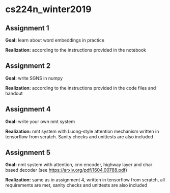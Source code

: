 # cs224n_winter2019

## Assignment 1
**Goal:** learn about word embeddings in practice

**Realization:** according to the instructions provided in the notebook

## Assignment 2
**Goal:** write SGNS in numpy

**Realization:** according to the instructions provided in the code files and handout

## Assignment 4
**Goal:** write your own nmt system

**Realization:** nmt system with Luong-style attention mechanism written in tensorflow from scratch. Sanity checks and unittests are also included

## Assignment 5
**Goal:** nmt system with attention, cnn encoder, highway layer and char based decoder (see https://arxiv.org/pdf/1604.00788.pdf)

**Realization:** same as in assignment 4, written in tensorflow from scratch, all requirements are met, sanity checks and unittests are also included
